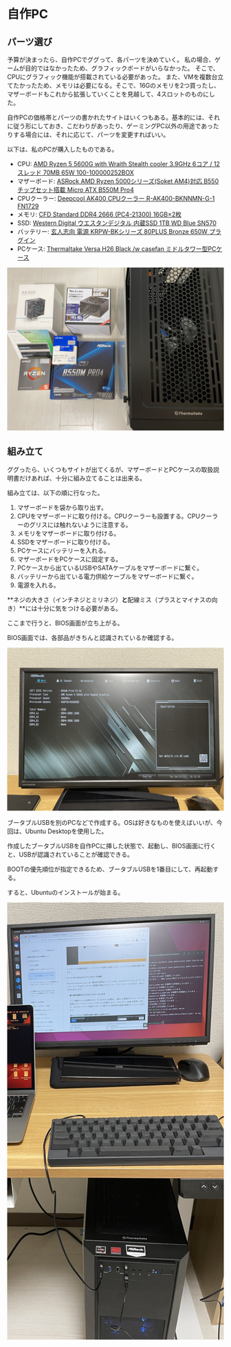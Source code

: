 # 自作PC

## パーツ選び

予算が決まったら、自作PCでググって、各パーツを決めていく。
私の場合、ゲームが目的ではなかったため、グラフィックボードがいらなかった。
そこで、CPUにグラフィック機能が搭載されている必要があった。
また、VMを複数台立てたかったため、メモリは必要になる。そこで、16Gのメモリを2つ買ったし、マザーボードもこれから拡張していくことを見越して、4スロットのものにした。

自作PCの価格帯とパーツの書かれたサイトはいくつもある。基本的には、それに従う形にしておき、こだわりがあったり、ゲーミングPC以外の用途であったりする場合には、それに応じて、パーツを変更すればいい。

以下は、私のPCが購入したものである。

- CPU: [AMD Ryzen 5 5600G with Wraith Stealth cooler 3.9GHz 6コア / 12スレッド 70MB 65W 100-100000252BOX](https://www.amazon.co.jp/gp/product/B09CGRFHRK/ref=ppx_yo_dt_b_asin_title_o01_s00?ie=UTF8&psc=1)
- マザーボード: [ASRock AMD Ryzen 5000シリーズ(Soket AM4)対応 B550チップセット搭載 Micro ATX B550M Pro4](https://www.amazon.co.jp/gp/product/B089VY5WVM/ref=ppx_yo_dt_b_asin_title_o01_s00?ie=UTF8&psc=1)
- CPUクーラー: [Deepcool AK400 CPUクーラー R-AK400-BKNNMN-G-1 FN1729](https://www.amazon.co.jp/gp/product/B09ZTQC3BG/ref=ppx_yo_dt_b_asin_title_o00_s02?ie=UTF8&psc=1)
- メモリ: [CFD Standard DDR4 2666 (PC4-21300) 16GB×2枚](https://www.amazon.co.jp/gp/product/B0BB2327SR/ref=ppx_yo_dt_b_asin_title_o00_s00?ie=UTF8&psc=1)
- SSD: [Western Digital ウエスタンデジタル 内蔵SSD 1TB WD Blue SN570](https://www.amazon.co.jp/gp/product/B09JGB6GWG/ref=ppx_yo_dt_b_asin_title_o02_s00?ie=UTF8&psc=1d)
- バッテリー: [玄人志向 電源 KRPW-BKシリーズ 80PLUS Bronze 650W プラグイン](https://www.amazon.co.jp/gp/product/B078HDTV8P/ref=ppx_yo_dt_b_asin_title_o01_s00?ie=UTF8&psc=1)
- PCケース: [Thermaltake Versa H26 Black /w casefan ミドルタワー型PCケース](https://www.amazon.co.jp/gp/product/B076H2CHN3/ref=ppx_yo_dt_b_asin_title_o00_s01?ie=UTF8&psc=1)

![各パーツの画像](image/maked_pc/each_part.jpg)

## 組み立て

ググったら、いくつもサイトが出てくるが、マザーボードとPCケースの取扱説明書だけあれば、十分に組み立てることは出来る。

組み立ては、以下の順に行なった。

1. マザーボードを袋から取り出す。
2. CPUをマザーボードに取り付ける。CPUクーラーも設置する。CPUクーラーのグリスには触れないように注意する。
3. メモリをマザーボードに取り付ける。
4. SSDをマザーボードに取り付ける。
5. PCケースにバッテリーを入れる。
6. マザーボードをPCケースに固定する。
7. PCケースから出ているUSBやSATAケーブルをマザーボードに繋ぐ。
8. バッテリーから出ている電力供給ケーブルをマザーボードに繋ぐ。
9. 電源を入れる。

**ネジの大きさ（インチネジとミリネジ）**と**配線ミス（プラスとマイナスの向き）**には十分に気をつける必要がある。

ここまで行うと、BIOS画面が立ち上がる。

BIOS画面では、各部品がきちんと認識されているか確認する。

![BIOS画面](image/maked_pc/display_bios.jpg)

ブータブルUSBを別のPCなどで作成する。OSは好きなものを使えばいいが、今回は、Ubuntu Desktopを使用した。

作成したブータブルUSBを自作PCに挿した状態で、起動し、BIOS画面に行くと、USBが認識されていることが確認できる。

BOOTの優先順位が指定できるため、ブータブルUSBを1番目にして、再起動する。

すると、Ubuntuのインストールが始まる。

![インストールまで終了](image/maked_pc/install_ubuntu.jpg)
